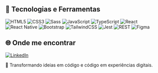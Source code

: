 ## 🚀 Tecnologias e Ferramentas  

![HTML5](https://img.shields.io/badge/-HTML5-E34F26?logo=html5&logoColor=fff&style=for-the-badge) ![CSS3](https://img.shields.io/badge/-CSS3-1572B6?logo=css3&logoColor=fff&style=for-the-badge) ![Sass](https://img.shields.io/badge/-Sass-CC6699?logo=sass&logoColor=fff&style=for-the-badge) ![JavaScript](https://img.shields.io/badge/-JavaScript-F7DF1E?logo=javascript&logoColor=000&style=for-the-badge) ![TypeScript](https://img.shields.io/badge/-TypeScript-3178C6?logo=typescript&logoColor=fff&style=for-the-badge) ![React](https://img.shields.io/badge/-React-61DAFB?logo=react&logoColor=000&style=for-the-badge) ![React Native](https://img.shields.io/badge/-React%20Native-61DAFB?logo=react&logoColor=000&style=for-the-badge) ![Bootstrap](https://img.shields.io/badge/-Bootstrap-7952B3?logo=bootstrap&logoColor=fff&style=for-the-badge) ![TailwindCSS](https://img.shields.io/badge/-TailwindCSS-38B2AC?logo=tailwind-css&logoColor=fff&style=for-the-badge) ![Jest](https://img.shields.io/badge/-Jest-C21325?logo=jest&logoColor=fff&style=for-the-badge) ![REST](https://img.shields.io/badge/-REST-02569B?logo=postman&logoColor=fff&style=for-the-badge) ![Figma](https://img.shields.io/badge/-Figma-F24E1E?logo=figma&logoColor=fff&style=for-the-badge)

## 🌐 Onde me encontrar  

[![LinkedIn](https://img.shields.io/badge/-LinkedIn-0A66C2?logo=linkedin&logoColor=fff&style=for-the-badge)](https://www.linkedin.com/in/mariaedf/)

🎨 Transformando ideias em código e código em experiências digitais.
